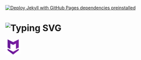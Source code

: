 [![Deploy Jekyll with GitHub Pages dependencies preinstalled](https://github.com/melogabriel/tinfoil-shops/actions/workflows/jekyll-gh-pages.yml/badge.svg)](https://github.com/melogabriel/tinfoil-shops/actions/workflows/jekyll-gh-pages.yml)


# ![Typing SVG](https://readme-typing-svg.demolab.com/?lines=Jeppy's%20Modding%20Centre)

![alt text](https://github.com/adam-p/markdown-here/raw/master/src/common/images/icon48.png "Thank You!")
